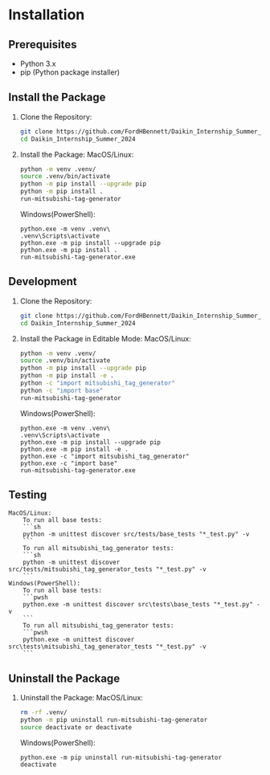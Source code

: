 # Installation

## Prerequisites
- Python 3.x
- pip (Python package installer)

## Install the Package

1. Clone the Repository:
    ```sh
    git clone https://github.com/FordHBennett/Daikin_Internship_Summer_2024.git
    cd Daikin_Internship_Summer_2024
    ```
2. Install the Package:
    MacOS/Linux:
    ```sh
    python -m venv .venv/
    source .venv/bin/activate
    python -m pip install --upgrade pip
    python -m pip install .
    run-mitsubishi-tag-generator
    ```

    Windows(PowerShell):
    ```pwsh
    python.exe -m venv .venv\
    .venv\Scripts\activate
    python.exe -m pip install --upgrade pip
    python.exe -m pip install .
    run-mitsubishi-tag-generator.exe
    ```

## Development
1. Clone the Repository:
    ```sh
    git clone https://github.com/FordHBennett/Daikin_Internship_Summer_2024.git
    cd Daikin_Internship_Summer_2024
    ```

2. Install the Package in Editable Mode:
    MacOS/Linux:
    ```sh
    python -m venv .venv/
    source .venv/bin/activate
    python -m pip install --upgrade pip
    python -m pip install -e .
    python -c "import mitsubishi_tag_generator"
    python -c "import base"
    run-mitsubishi-tag-generator
    ```

    Windows(PowerShell):
    ```pwsh
    python.exe -m venv .venv\
    .venv\Scripts\activate
    python.exe -m pip install --upgrade pip
    python.exe -m pip install -e .
    python.exe -c "import mitsubishi_tag_generator"
    python.exe -c "import base"
    run-mitsubishi-tag-generator.exe
    ```

## Testing
    MacOS/Linux:
        To run all base tests:
        ```sh
        python -m unittest discover src/tests/base_tests "*_test.py" -v 
        ```
        To run all mitsubishi_tag_generator tests:
        ```sh
        python -m unittest discover src/tests/mitsubishi_tag_generator_tests "*_test.py" -v 
        ```
    Windows(PowerShell):
        To run all base tests:
        ```pwsh
        python.exe -m unittest discover src\tests\base_tests "*_test.py" -v 
        ```
        To run all mitsubishi_tag_generator tests:
        ```pwsh
        python.exe -m unittest discover src\tests\mitsubishi_tag_generator_tests "*_test.py" -v 
        ```

## Uninstall the Package
1. Uninstall the Package:
    MacOS/Linux:
    ```sh
    rm -rf .venv/
    python -m pip uninstall run-mitsubishi-tag-generator
    source deactivate or deactivate
    ```

    Windows(PowerShell):
    ```pwsh
    python.exe -m pip uninstall run-mitsubishi-tag-generator
    deactivate
    ```



